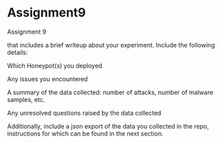 # Assignment9
Assignment 9


that includes a brief writeup about your experiment. Include the following details:

Which Honeypot(s) you deployed

Any issues you encountered


A summary of the data collected: number of attacks, number of malware samples, etc.

Any unresolved questions raised by the data collected

Additionally, include a json export of the data you collected in the repo, instructions for which can be found in the next section.
